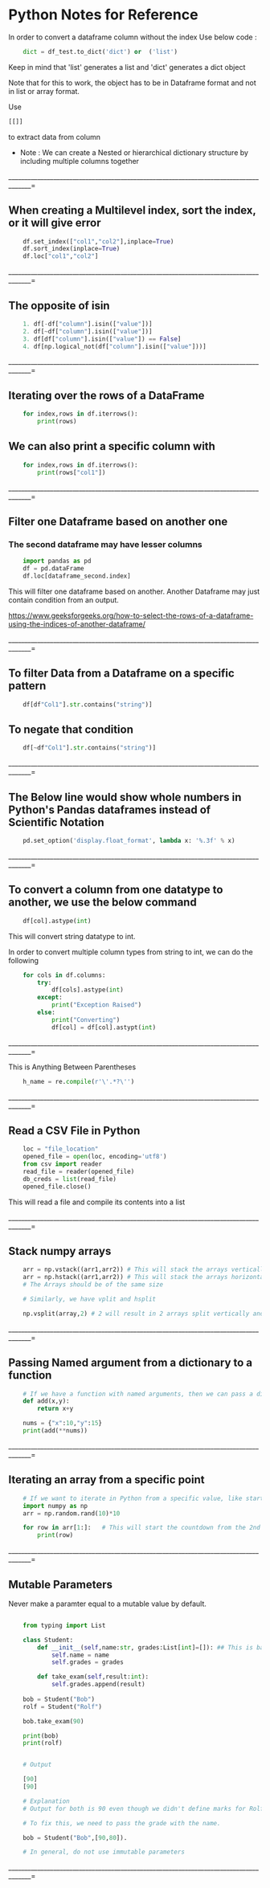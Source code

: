 # Python Notes for Reference

In order to convert a dataframe column without the index
Use below code :

~~~python
    dict = df_test.to_dict('dict') or  ('list')
~~~

Keep in mind that 'list' generates a list and 'dict' generates a dict object

Note that for this to work, the object has to be in Dataframe format and
not in list or array format.

Use

~~~python
[[]]
~~~

to extract data from column

* Note : We can create a Nested or hierarchical dictionary structure by including multiple columns together

_____________________________________________________________________________________=

## When creating a Multilevel index, sort the index, or it will give error

~~~python
    df.set_index(["col1","col2"],inplace=True)
    df.sort_index(inplace=True)
    df.loc["col1","col2"]
~~~

_____________________________________________________________________________________=

## The opposite of isin

~~~python
    1. df[-df["column"].isin(["value"])]
    2. df[~df["column"].isin(["value"])]
    3. df[df["column"].isin(["value"]) == False]
    4. df[np.logical_not(df["column"].isin(["value"]))]
~~~

_____________________________________________________________________________________=

## Iterating over the rows of a DataFrame

~~~python
    for index,rows in df.iterrows():
        print(rows)
~~~

## We can also print a specific column with

~~~python
    for index,rows in df.iterrows():
        print(rows["col1"])
~~~

_____________________________________________________________________________________=

## Filter one Dataframe based on another one

### The second dataframe may have lesser columns

~~~python
    import pandas as pd
    df = pd.dataFrame
    df.loc[dataframe_second.index]
~~~

This will filter one dataframe based on another. Another Dataframe may just contain condition from an output.

<https://www.geeksforgeeks.org/how-to-select-the-rows-of-a-dataframe-using-the-indices-of-another-dataframe/>

_____________________________________________________________________________________=

## To filter Data from a Dataframe on a specific pattern

~~~python
    df[df"Col1"].str.contains("string")]
~~~

## To negate that condition

~~~python
    df[~df"Col1"].str.contains("string")]
~~~

_____________________________________________________________________________________=

## The Below line would show whole numbers in Python's Pandas dataframes instead of Scientific Notation

~~~python
    pd.set_option('display.float_format', lambda x: '%.3f' % x)
~~~

_____________________________________________________________________________________=

## To convert a column from one datatype to another, we use the below command

~~~python
    df[col].astype(int)
~~~

This will convert string datatype to int.

In order to convert multiple column types from string to int, we can do the following

~~~python
    for cols in df.columns:
        try:
            df[cols].astype(int)
        except:
            print("Exception Raised")
        else:
            print("Converting")
            df[col] = df[col].astypt(int)
~~~

_____________________________________________________________________________________=

This is Anything Between Parentheses

~~~python
    h_name = re.compile(r'\'.*?\'')  
~~~

_____________________________________________________________________________________=

## Read a CSV File in Python

~~~python
    loc = "file_location"
    opened_file = open(loc, encoding='utf8')
    from csv import reader
    read_file = reader(opened_file)
    db_creds = list(read_file)
    opened_file.close()
~~~

This will read a file and compile its contents into a list

_____________________________________________________________________________________=

## Stack numpy arrays

~~~python
    arr = np.vstack((arr1,arr2)) # This will stack the arrays vertically, one after the other
    arr = np.hstack((arr1,arr2)) # This will stack the arrays horizontally, 1st row of array 1, followed by first row of array 2 and so on.
    # The Arrays should be of the same size

    # Similarly, we have vplit and hsplit

    np.vsplit(array,2) # 2 will result in 2 arrays split vertically and so on.

~~~

_____________________________________________________________________________________=

## Passing Named argument from a dictionary to a function

~~~python
    # If we have a function with named arguments, then we can pass a dictionary as the arguments.
    def add(x,y):
        return x+y

    nums = {"x":10,"y":15}
    print(add(**nums))
~~~

_____________________________________________________________________________________=

## Iterating an array from a specific point

~~~python
    # If we want to iterate in Python from a specific value, like starting from second value etc. 
    import numpy as np
    arr = np.random.rand(10)*10

    for row in arr[1:]:   # This will start the countdown from the 2nd value in the array
        print(row)
~~~

_____________________________________________________________________________________=

## Mutable Parameters

Never make a paramter equal to a mutable value by default.

~~~python

    from typing import List

    class Student:
        def __init__(self,name:str, grades:List[int]=[]): ## This is bad
            self.name = name
            self.grades = grades

        def take_exam(self,result:int):
            self.grades.append(result)
    
    bob = Student("Bob")
    rolf = Student("Rolf")

    bob.take_exam(90)

    print(bob)
    print(rolf)


    # Output 

    [90]
    [90]

    # Explanation
    # Output for both is 90 even though we didn't define marks for Rolf. This is because List is immutable.  

    # To fix this, we need to pass the grade with the name. 

    bob = Student("Bob",[90,80]).

    # In general, do not use immutable parameters 

~~~

_____________________________________________________________________________________=
